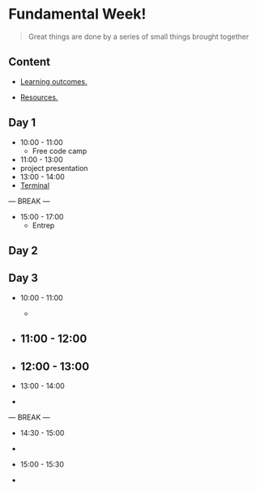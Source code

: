 
# Fundamental Week!

> Great things are done by a series of small things brought together

  

## Content

  

- [Learning outcomes.](./learning-outcomes.md)

- [Resources.](./resources.md)

  

  

## Day 1

  

- 10:00 - 11:00
  - Free code camp 
 - 11:00 - 13:00
  - project presentation
 - 13:00 - 14:00
  - [Terminal](./terminal.md)

— BREAK —

- 15:00 - 17:00
  - Entrep 



## Day 2
 




## Day 3

- 10:00 - 11:00

  - 

- 11:00 - 12:00
  -  

- 12:00 - 13:00
  - 
 - 13:00 - 14:00
  - 

— BREAK —

 - 14:30 - 15:00
  - 

 - 15:00 - 15:30
  - 




  






